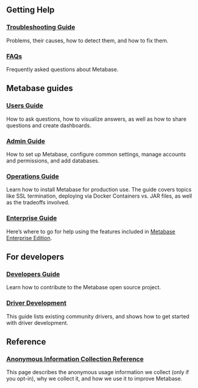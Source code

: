 ## Getting Help

### [Troubleshooting Guide](troubleshooting-guide/index.md)

Problems, their causes, how to detect them, and how to fix them.

### [FAQs](faq/start.md)

Frequently asked questions about Metabase.

## Metabase guides

### [Users Guide](users-guide/start.md)

How to ask questions, how to visualize answers, as well as how to share questions and create dashboards.

### [Admin Guide](administration-guide/start.md)

How to set up Metabase, configure common settings, manage accounts and permissions, and add databases.

### [Operations Guide](operations-guide/start.md)

Learn how to install Metabase for production use. The guide covers topics like SSL termination, deploying via Docker Containers vs. JAR files, as well as the tradeoffs involved.

### [Enterprise Guide](./enterprise-guide/start.md)

Here’s where to go for help using the features included in [Metabase Enterprise Edition](https://www.metabase.com/enterprise/).

## For developers

### [Developers Guide](developers-guide/index.md)

Learn how to contribute to the Metabase open source project. 

### [Driver Development](developers-guide-drivers.md)

This guide lists existing community drivers, and shows how to get started with driver development.

## Reference

### [Anonymous Information Collection Reference](information-collection.md)

This page describes the anonymous usage information we collect (only if you opt-in), why we collect it, and how we use it to improve Metabase.
